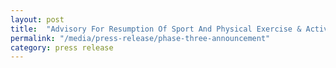 ```yaml
---
layout: post
title:  "Advisory For Resumption Of Sport And Physical Exercise & Activity For Phase Three (“Safe Nation”)"
permalink: "/media/press-release/phase-three-announcement"
category: press release
---
```


